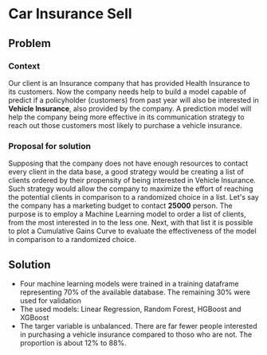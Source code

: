 # Car Insurance Sell

## Problem

### Context
Our client is an Insurance company that has provided Health Insurance to its customers. Now the company needs help to build a model capable of predict if a policyholder (customers) from past year will also be interested in **Vehicle Insurance**, also provided by the company.
A prediction model will help the company being more effective in its communication strategy to reach out those customers most likely to purchase a vehicle insurance.

### Proposal for solution
Supposing that the company does not have enough resources to contact every client in the data base, a good strategy would be creating a list of clients ordered by their propensity of being interested in Vehicle Insurance. Such strategy would allow the company to maximize the effort of reaching the potential clients in comparison to a randomized choice in a list.
Let's say the company has a marketing budget to contact **25000** person.
The purpose is to employ a Machine Learning model to order a list of clients, from the most interested in to the less one. Next, with that list it is possible to plot a Cumulative Gains Curve to evaluate the effectiveness of the model in comparison to a randomized choice.

## Solution
- Four machine learning models were trained in a training dataframe representing 70% of the available database. The remaining 30% were used for validation
- The used models: Linear Regression, Random Forest, HGBoost and XGBoost
- The targer variable is unbalanced. There are far fewer people interested in purchasing a vehicle insurance compared to thoso who are not. The proportion is about 12% to 88%.
